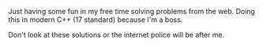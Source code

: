 Just having some fun in my free time solving problems from the web. Doing this
in modern C++ (17 standard) because I'm a boss.

Don't look at these solutions or the internet police will be after me.
